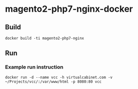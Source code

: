 # magento2-php7-nginx-docker

## Build

`docker build -ti magento2-php7-nginx`

## Run
### Example run instruction

`docker run -d --name vcc -h virtualcabinet.com -v ~/Projects/vcc/:/var/www/html -p 8080:80 vcc`
